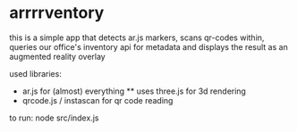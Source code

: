 # arrrrventory

this is a simple app that detects ar.js markers, scans qr-codes within, queries our office's inventory api for metadata and displays
the result as an augmented reality overlay

used libraries:

* ar.js for (almost) everything
** uses three.js for 3d rendering
* qrcode.js / instascan for qr code reading

to run: node src/index.js
